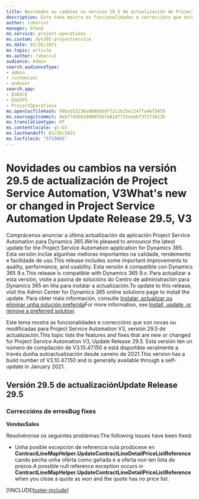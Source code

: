 ```yaml
---
title: Novidades ou cambios na versión 29.5 de actualización de Project Service Automation, Corrección, V3
description: Este tema mostra as funcionalidades e correccións que están dispoñibles en Project Service Automation, versión 29.5 de actualización, corrección, V3.
author: ruhercul
manager: kfend
ms.service: project-operations
ms.custom: dyn365-projectservice
ms.date: 03/26/2021
ms.topic: article
ms.author: ruhercul
audience: Admin
search.audienceType:
- admin
- customizer
- enduser
search.app:
- D365CE
- D365PS
- ProjectOperations
ms.openlocfilehash: 99ba353236ad88b8bdff2c1b25e1247fa4bf3455
ms.sourcegitcommit: 9ebf7dd501898053bfa824f732adabf3f273613b
ms.translationtype: HT
ms.contentlocale: gl-ES
ms.lasthandoff: 03/26/2021
ms.locfileid: "5715665"
---
```

# <a name="whats-new-or-changed-in-project-service-automation-update-release-295-v3"></a><span data-ttu-id="0faab-103">Novidades ou cambios na versión 29.5 de actualización de Project Service Automation, V3</span><span class="sxs-lookup"><span data-stu-id="0faab-103">What's new or changed in Project Service Automation Update Release 29.5, V3</span></span>

<span data-ttu-id="0faab-104">Comprácenos anunciar a última actualización da aplicación Project Service Automation para Dynamics 365.</span><span class="sxs-lookup"><span data-stu-id="0faab-104">We’re pleased to announce the latest update for the Project Service Automation application for Dynamics 365.</span></span> <span data-ttu-id="0faab-105">Esta versión inclúe algunhas melloras importantes na calidade, rendemento e facilidade de uso.</span><span class="sxs-lookup"><span data-stu-id="0faab-105">This release includes some important improvements to quality, performance, and usability.</span></span> <span data-ttu-id="0faab-106">Esta versión é compatible con Dynamics 365 9.x.</span><span class="sxs-lookup"><span data-stu-id="0faab-106">This release is compatible with Dynamics 365 9.x.</span></span> <span data-ttu-id="0faab-107">Para actualizar a esta versión, visite a paxina de solucións do Centro de administración para Dynamics 365 en liña para instalar a actualización.</span><span class="sxs-lookup"><span data-stu-id="0faab-107">To update to this release, visit the Admin Center for Dynamics 365 online solutions page to install the update.</span></span> <span data-ttu-id="0faab-108">Para obter máis información, consulte [Instalar, actualizar ou eliminar unha solución preferida](https://docs.microsoft.com/power-platform/admin/install-remove-preferred-solution)</span><span class="sxs-lookup"><span data-stu-id="0faab-108">For more information, see [Install, update, or remove a preferred solution](https://docs.microsoft.com/power-platform/admin/install-remove-preferred-solution).</span></span>

<span data-ttu-id="0faab-109">Este tema mostra as funcionalidades e correccións que son novas ou modificadas para Project Service Automation V3, versión 29.5 de actualización.</span><span class="sxs-lookup"><span data-stu-id="0faab-109">This topic lists the features and fixes that are new or changed for Project Service Automation V3, Update Release 29.5.</span></span> <span data-ttu-id="0faab-110">Esta versión ten un número de compilación de V3.10.47.150 e está dispoñible xeralmente a través dunha autoactualización desde xaneiro de 2021.</span><span class="sxs-lookup"><span data-stu-id="0faab-110">This version has a build number of V3.10.47.150 and is generally available through a self-update in January 2021.</span></span>

## <a name="update-release-295"></a><span data-ttu-id="0faab-111">Versión 29.5 de actualización</span><span class="sxs-lookup"><span data-stu-id="0faab-111">Update Release 29.5</span></span>

### <a name="bug-fixes"></a><span data-ttu-id="0faab-112">Correccións de erros</span><span class="sxs-lookup"><span data-stu-id="0faab-112">Bug fixes</span></span>


<span data-ttu-id="0faab-113">**Vendas**</span><span class="sxs-lookup"><span data-stu-id="0faab-113">**Sales**</span></span>

<span data-ttu-id="0faab-114">Resolvéronse os seguintes problemas:</span><span class="sxs-lookup"><span data-stu-id="0faab-114">The following issues have been fixed:</span></span>

- <span data-ttu-id="0faab-115">Unha posible excepción de referencia nula prodúcese en **ContractLineMapHelper.UpdateContractLineDetailPriceListReference** cando pecha unha oferta como gañada e a oferta non ten lista de prezos.</span><span class="sxs-lookup"><span data-stu-id="0faab-115">A possible null reference exception occurs in **ContractLineMapHelper.UpdateContractLineDetailPriceListReference** when you close a quote as won and the quote has no price list.</span></span>


[!INCLUDE[footer-include](../includes/footer-banner.md)]
